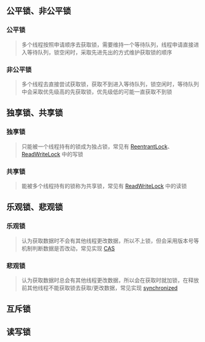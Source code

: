 ## 公平锁、非公平锁

### 公平锁

> 多个线程按照申请顺序去获取锁，需要维持一个等待队列，线程申请直接进入等待队列，锁空闲时，采取先进先出的方式维护获取锁的顺序

### 非公平锁

> 多个线程去直接尝试获取锁，获取不到进入等待队列，锁空闲时，等待队列中会采取优先级高的先获取锁，优先级低的可能一直获取不到锁

## 独享锁、共享锁

### 独享锁

> 只能被一个线程持有的锁成为独占锁，常见有 [ReentrantLock](/Java/Java基础/锁.md?id=ReentrantLock)、[ReadWriteLock](/Java/Java基础/锁.md?id=ReadWriteLock) 中的写锁

### 共享锁

> 能被多个线程持有的锁称为共享锁，常见有 [ReadWriteLock](/Java/Java基础/锁.md?id=ReadWriteLock) 中的读锁

## 乐观锁、悲观锁

### 乐观锁

> 认为获取数据时不会有其他线程更改数据，所以不上锁，但会采用版本号等机制判断数据是否改动，常见实现 [CAS](/Java/Java基础/锁.md?id=CAS)

### 悲观锁

> 认为获取数据时总会有其他线程更改数据，所以会在获取时就加锁，在释放前其他线程不能获取锁去获取/更改数据，常见实现 [synchronized](/Java/Java基础/锁.md?id=synchronized)

## 互斥锁
> 

## 读写锁